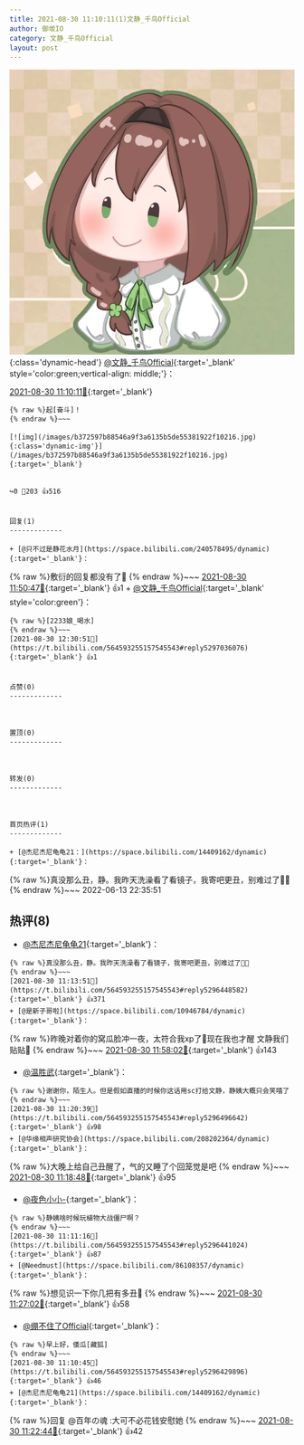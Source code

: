 ```yaml
---
title: 2021-08-30 11:10:11(1)文静_千鸟Official
author: 御坂IO
category: 文静_千鸟Official
layout: post
---
```


![img](/images/ac7482ed1b9a7f203dc68c0c4a77c488a27b108a.jpg){:class='dynamic-head'}
[@文静_千鸟Official](https://space.bilibili.com/667526012/dynamic){:target='_blank' style='color:green;vertical-align: middle;'}：

[2021-08-30 11:10:11🔗](https://t.bilibili.com/564593255157545543){:target='_blank'}

~~~
{% raw %}起[奋斗]！
{% endraw %}~~~

[![img](/images/b372597b88546a9f3a6135b5de55381922f10216.jpg){:class='dynamic-img'}](/images/b372597b88546a9f3a6135b5de55381922f10216.jpg){:target='_blank'}


↪️0 💬203 👍516


回复(1)
-------------

+ [@只不过是静花水月](https://space.bilibili.com/240578495/dynamic){:target='_blank'}：
~~~
{% raw %}敷衍的回复都没有了🥺
{% endraw %}~~~
[2021-08-30 11:50:47🔗](https://t.bilibili.com/564593255157545543#reply5296707786){:target='_blank'} 👍1
    + [@文静_千鸟Official](https://space.bilibili.com/667526012/dynamic){:target='_blank' style='color:green'}：
~~~
{% raw %}[2233娘_喝水]
{% endraw %}~~~
[2021-08-30 12:30:51🔗](https://t.bilibili.com/564593255157545543#reply5297036076){:target='_blank'} 👍1


点赞(0)
-------------



置顶(0)
-------------



转发(0)
-------------



首页热评(1)
-------------

+ [@杰尼杰尼龟龟21：](https://space.bilibili.com/14409162/dynamic){:target='_blank'}：
~~~
{% raw %}真没那么丑，静。我昨天洗澡看了看镜子，我寄吧更丑，别难过了🥰🥰
{% endraw %}~~~
2022-06-13 22:35:51


热评(8)
-------------

+ [@杰尼杰尼龟龟21](https://space.bilibili.com/14409162/dynamic){:target='_blank'}：
~~~
{% raw %}真没那么丑，静。我昨天洗澡看了看镜子，我寄吧更丑，别难过了🥰🥰
{% endraw %}~~~
[2021-08-30 11:13:51🔗](https://t.bilibili.com/564593255157545543#reply5296448582){:target='_blank'} 👍371
+ [@是新子哥啦](https://space.bilibili.com/10946784/dynamic){:target='_blank'}：
~~~
{% raw %}昨晚对着你的窝瓜脸冲一夜，太符合我xp了🥵现在我也才醒 文静我们贴贴🥰
{% endraw %}~~~
[2021-08-30 11:58:02🔗](https://t.bilibili.com/564593255157545543#reply5296753899){:target='_blank'} 👍143
+ [@温胜武](https://space.bilibili.com/33630561/dynamic){:target='_blank'}：
~~~
{% raw %}谢谢你，陌生人。但是假如直播的时候你这话用sc打给文静，静姨大概只会笑嘻了
{% endraw %}~~~
[2021-08-30 11:20:39🔗](https://t.bilibili.com/564593255157545543#reply5296496642){:target='_blank'} 👍98
+ [@华缘相声研究协会](https://space.bilibili.com/208202364/dynamic){:target='_blank'}：
~~~
{% raw %}大晚上给自己丑醒了，气的又睡了个回笼觉是吧
{% endraw %}~~~
[2021-08-30 11:18:48🔗](https://t.bilibili.com/564593255157545543#reply5296487497){:target='_blank'} 👍95
+ [@夜色小小-](https://space.bilibili.com/7821285/dynamic){:target='_blank'}：
~~~
{% raw %}静姨啥时候玩植物大战僵尸啊？
{% endraw %}~~~
[2021-08-30 11:11:16🔗](https://t.bilibili.com/564593255157545543#reply5296441024){:target='_blank'} 👍87
+ [@Needmust](https://space.bilibili.com/86108357/dynamic){:target='_blank'}：
~~~
{% raw %}想见识一下你几把有多丑👅
{% endraw %}~~~
[2021-08-30 11:27:02🔗](https://t.bilibili.com/564593255157545543#reply5296537386){:target='_blank'} 👍58
+ [@绷不住了Official](https://space.bilibili.com/26594313/dynamic){:target='_blank'}：
~~~
{% raw %}早上好，倭瓜[藏狐]
{% endraw %}~~~
[2021-08-30 11:10:45🔗](https://t.bilibili.com/564593255157545543#reply5296429896){:target='_blank'} 👍46
+ [@杰尼杰尼龟龟21](https://space.bilibili.com/14409162/dynamic){:target='_blank'}：
~~~
{% raw %}回复 @百年の魂 :大可不必花钱安慰她
{% endraw %}~~~
[2021-08-30 11:22:44🔗](https://t.bilibili.com/564593255157545543#reply5296515484){:target='_blank'} 👍42


